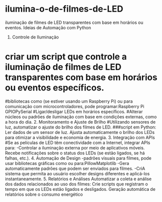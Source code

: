 # ilumina-o-de-filmes-de-LED
iluminação de filmes de LED transparentes com base em horários ou eventos.
Ideias de Automação com Python
1. Controle de Iluminação
# criar um script que controle a iluminação de filmes de LED transparentes com base em horários ou eventos específicos. 
#bibliotecas como (se estiver usando um Raspberry Pi) ou para comunicação com microcontroladores,  pode programar:Raspberry Pi GPIOPySerial
#Ligar/desligar LEDs em horários específicos.
#Alterar núcleos ou padrões de iluminação com base em condições externas, como a hora do dia.
2. Monitoramento e Ajuste de Brilho
#Utilizando sensores de luz, automatizar o ajuste do brilho dos filmes de LED. 
###script em Python:
Ler dados de um sensor de luz.
Ajusta automaticamente o brilho dos LEDs para otimizar a visibilidade e economia de energia.
3. Integração com APIs
#Se as películas de LED têm conectividade com a Internet, integrar APIs para:
-Controlar a iluminação externa por meio de aplicativos móveis.
Recebe notificações sobre o status dos LEDs (se estão ligados, se há falhas, etc.).
4. Automação de Design
-padrões visuais para filmes, pode usar bibliotecas gráficas como ou para:PillowMatplotlib
-Gera automaticamente padrões que podem ser enviados para filmes.
-CriA sistema que permita ao usuário escolher designs diferentes e aplicá-los instantaneamente.
5. Relatórios e Análises
Automatizar a coleta e análise dos dados relacionados ao uso dos filmes:
Crie scripts que registram o tempo em que os LEDs estão ligados e desligados.
Geração automática de relatórios sobre o consumo energético
